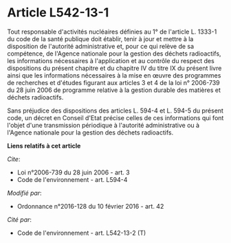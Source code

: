 # Article L542-13-1

Tout responsable d'activités nucléaires définies au 1° de l'article L. 1333-1 du code de la santé publique doit établir,
tenir à jour et mettre à la disposition de l'autorité administrative et, pour ce qui relève de sa compétence, de l'Agence
nationale pour la gestion des déchets radioactifs, les informations nécessaires à l'application et au contrôle du respect des
dispositions du présent chapitre et du chapitre IV du titre IX du présent livre ainsi que les informations nécessaires à la
mise en œuvre des programmes de recherches et d'études figurant aux articles 3 et 4 de la loi n° 2006-739 du 28 juin 2006 de
programme relative à la gestion durable des matières et déchets radioactifs. 

Sans préjudice des dispositions des articles L. 594-4 et L. 594-5 du présent code, un décret en Conseil d'Etat précise celles
de ces informations qui font l'objet d'une transmission périodique à l'autorité administrative ou à l'Agence nationale pour
la gestion des déchets radioactifs.

**Liens relatifs à cet article**

_Cite_:

  - Loi n°2006-739 du 28 juin 2006 - art. 3
  - Code de l'environnement - art. L594-4

_Modifié par_:

  - Ordonnance n°2016-128 du 10 février 2016 - art. 42

_Cité par_:

  - Code de l'environnement - art. L542-13-2 (T)
